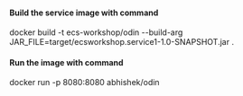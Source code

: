 
#### Build the service image with command

docker build -t ecs-workshop/odin --build-arg JAR_FILE=target/ecsworkshop.service1-1.0-SNAPSHOT.jar .

#### Run the image with command

docker run -p 8080:8080 abhishek/odin

